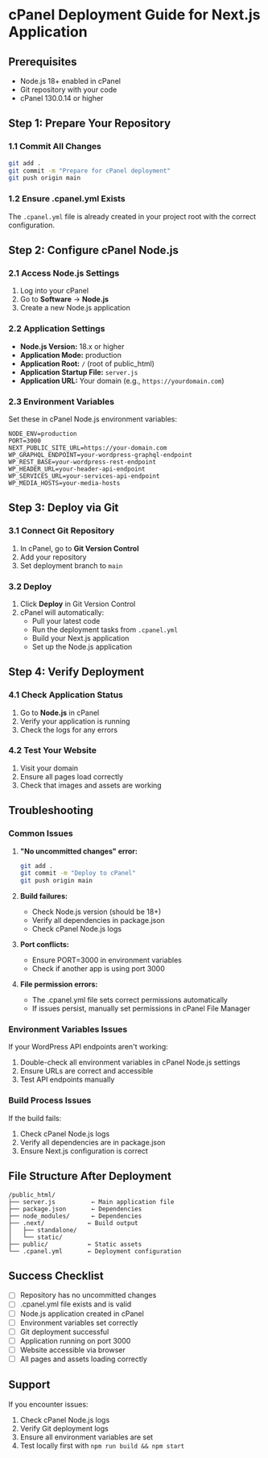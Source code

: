 # cPanel Deployment Guide for Next.js Application

## Prerequisites

- Node.js 18+ enabled in cPanel
- Git repository with your code
- cPanel 130.0.14 or higher

## Step 1: Prepare Your Repository

### 1.1 Commit All Changes
```bash
git add .
git commit -m "Prepare for cPanel deployment"
git push origin main
```

### 1.2 Ensure .cpanel.yml Exists
The `.cpanel.yml` file is already created in your project root with the correct configuration.

## Step 2: Configure cPanel Node.js

### 2.1 Access Node.js Settings
1. Log into your cPanel
2. Go to **Software** → **Node.js**
3. Create a new Node.js application

### 2.2 Application Settings
- **Node.js Version:** 18.x or higher
- **Application Mode:** production
- **Application Root:** `/` (root of public_html)
- **Application Startup File:** `server.js`
- **Application URL:** Your domain (e.g., `https://yourdomain.com`)

### 2.3 Environment Variables
Set these in cPanel Node.js environment variables:
```
NODE_ENV=production
PORT=3000
NEXT_PUBLIC_SITE_URL=https://your-domain.com
WP_GRAPHQL_ENDPOINT=your-wordpress-graphql-endpoint
WP_REST_BASE=your-wordpress-rest-endpoint
WP_HEADER_URL=your-header-api-endpoint
WP_SERVICES_URL=your-services-api-endpoint
WP_MEDIA_HOSTS=your-media-hosts
```

## Step 3: Deploy via Git

### 3.1 Connect Git Repository
1. In cPanel, go to **Git Version Control**
2. Add your repository
3. Set deployment branch to `main`

### 3.2 Deploy
1. Click **Deploy** in Git Version Control
2. cPanel will automatically:
   - Pull your latest code
   - Run the deployment tasks from `.cpanel.yml`
   - Build your Next.js application
   - Set up the Node.js application

## Step 4: Verify Deployment

### 4.1 Check Application Status
1. Go to **Node.js** in cPanel
2. Verify your application is running
3. Check the logs for any errors

### 4.2 Test Your Website
1. Visit your domain
2. Ensure all pages load correctly
3. Check that images and assets are working

## Troubleshooting

### Common Issues

1. **"No uncommitted changes" error:**
   ```bash
   git add .
   git commit -m "Deploy to cPanel"
   git push origin main
   ```

2. **Build failures:**
   - Check Node.js version (should be 18+)
   - Verify all dependencies in package.json
   - Check cPanel Node.js logs

3. **Port conflicts:**
   - Ensure PORT=3000 in environment variables
   - Check if another app is using port 3000

4. **File permission errors:**
   - The .cpanel.yml file sets correct permissions automatically
   - If issues persist, manually set permissions in cPanel File Manager

### Environment Variables Issues

If your WordPress API endpoints aren't working:
1. Double-check all environment variables in cPanel Node.js settings
2. Ensure URLs are correct and accessible
3. Test API endpoints manually

### Build Process Issues

If the build fails:
1. Check cPanel Node.js logs
2. Verify all dependencies are in package.json
3. Ensure Next.js configuration is correct

## File Structure After Deployment

```
/public_html/
├── server.js          ← Main application file
├── package.json       ← Dependencies
├── node_modules/      ← Dependencies
├── .next/            ← Build output
│   ├── standalone/
│   └── static/
├── public/           ← Static assets
└── .cpanel.yml       ← Deployment configuration
```

## Success Checklist

- [ ] Repository has no uncommitted changes
- [ ] .cpanel.yml file exists and is valid
- [ ] Node.js application created in cPanel
- [ ] Environment variables set correctly
- [ ] Git deployment successful
- [ ] Application running on port 3000
- [ ] Website accessible via browser
- [ ] All pages and assets loading correctly

## Support

If you encounter issues:
1. Check cPanel Node.js logs
2. Verify Git deployment logs
3. Ensure all environment variables are set
4. Test locally first with `npm run build && npm start`
